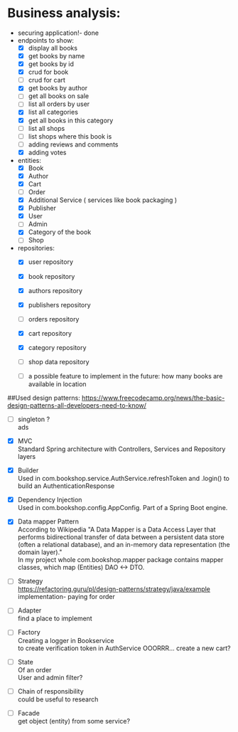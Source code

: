 # Business analysis:
  - securing application!- done
  - endpoints to show:
    - [X] display all books
    - [x] get books by name
    - [X] get books by id
    - [x] crud for book
    - [ ] crud for cart
    - [x] get books by author
    - [ ] get all books on sale
    - [ ] list all orders by user 
    - [X] list all categories
    - [X] get all books in this category
    - [ ] list all shops
    - [ ] list shops where this book is
    - [ ] adding reviews and comments
    - [X] adding votes
  - entities:
    - [x] Book
    - [x] Author
    - [X] Cart
    - [ ] Order
    - [X] Additional Service ( services like book packaging )
    - [x] Publisher
    - [X] User
    - [ ] Admin
    - [X] Category of the book 
    - [ ] Shop
  - repositories:
    - [X] user repository
    - [X] book repository
    - [X] authors repository 
    - [X] publishers repository
    - [ ] orders repository
    - [X] cart repository 
    - [X] category repository
    - [ ] shop data repository
    - [ ] a possible feature to implement in the future: how many books are available in location
    
    
    
##Used design patterns:
    https://www.freecodecamp.org/news/the-basic-design-patterns-all-developers-need-to-know/
  - [ ] singleton ?\
  ads
  - [X] MVC  
  Standard Spring architecture with Controllers, Services and Repository layers
  - [X] Builder  
  Used in com.bookshop.service.AuthService.refreshToken and .login() to build an AuthenticationResponse 
  - [X] Dependency Injection  
   Used in com.bookshop.config.AppConfig. Part of a Spring Boot engine.
  - [X] Data mapper Pattern\
    According to Wikipedia "A Data Mapper is a Data Access Layer that performs bidirectional transfer of data between a persistent data store 
    (often a relational database), and an in-memory data representation (the domain layer)."\
    In my project whole com.bookshop.mapper package contains mapper classes, which map (Entities) DAO <-> DTO.
  - [ ] Strategy\
  https://refactoring.guru/pl/design-patterns/strategy/java/example  
  implementation- paying for order
  - [ ] Adapter\
  find a place to implement
  - [ ] Factory\
  Creating a logger in Bookservice\
  to create verification token in AuthService OOORRR... create a new cart?
  - [ ] State\
  Of an order\
  User and admin filter?
  - [ ] Chain of responsibility\
  could be useful to research
  - [ ] Facade\
  get object (entity) from some service?
  
  
  
    
     


